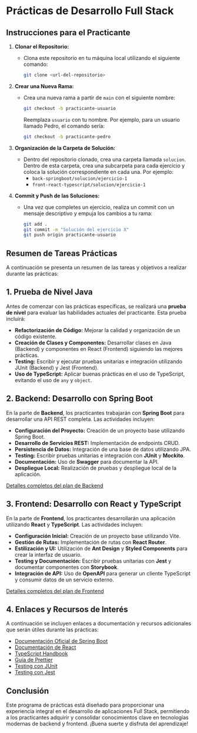 # Prácticas de Desarrollo Full Stack

## Instrucciones para el Practicante

1. **Clonar el Repositorio:**
   - Clona este repositorio en tu máquina local utilizando el siguiente comando:
     ```bash
     git clone <url-del-repositorio>
     ```

2. **Crear una Nueva Rama:**
   - Crea una nueva rama a partir de `main` con el siguiente nombre:
     ```bash
     git checkout -b practicante-usuario
     ```
     Reemplaza `usuario` con tu nombre. Por ejemplo, para un usuario llamado Pedro, el comando sería:
     ```bash
     git checkout -b practicante-pedro
     ```

3. **Organización de la Carpeta de Solución:**
   - Dentro del repositorio clonado, crea una carpeta llamada `solucion`. Dentro de esta carpeta, crea una subcarpeta para cada ejercicio y coloca la solución correspondiente en cada una. Por ejemplo:
     - `back-springboot/solucion/ejercicio-1`
     - `front-react-typescript/solucion/ejercicio-1`

4. **Commit y Push de las Soluciones:**
   - Una vez que completes un ejercicio, realiza un commit con un mensaje descriptivo y empuja los cambios a tu rama:
     ```bash
     git add .
     git commit -m "Solución del ejercicio X"
     git push origin practicante-usuario
     ```

## Resumen de Tareas Prácticas

A continuación se presenta un resumen de las tareas y objetivos a realizar durante las prácticas:

## 1. Prueba de Nivel Java

Antes de comenzar con las prácticas específicas, se realizará una **prueba de nivel** para evaluar las habilidades actuales del practicante. Esta prueba incluirá:

- **Refactorización de Código:** Mejorar la calidad y organización de un código existente.
- **Creación de Clases y Componentes:** Desarrollar clases en Java (Backend) y componentes en React (Frontend) siguiendo las mejores prácticas.
- **Testing:** Escribir y ejecutar pruebas unitarias e integración utilizando JUnit (Backend) y Jest (Frontend).
- **Uso de TypeScript:** Aplicar buenas prácticas en el uso de TypeScript, evitando el uso de `any` y `object`.

## 2. Backend: Desarrollo con Spring Boot

En la parte de **Backend**, los practicantes trabajarán con **Spring Boot** para desarrollar una API REST completa. Las actividades incluyen:

- **Configuración del Proyecto:** Creación de un proyecto base utilizando Spring Boot.
- **Desarrollo de Servicios REST:** Implementación de endpoints CRUD.
- **Persistencia de Datos:** Integración de una base de datos utilizando JPA.
- **Testing:** Escribir pruebas unitarias e integración con **JUnit** y **Mockito**.
- **Documentación:** Uso de **Swagger** para documentar la API.
- **Despliegue Local:** Realización de pruebas y despliegue local de la aplicación.

[Detalles completos del plan de Backend](./back-springboot/tareas-practicas.md)

## 3. Frontend: Desarrollo con React y TypeScript

En la parte de **Frontend**, los practicantes desarrollarán una aplicación utilizando **React** y **TypeScript**. Las actividades incluyen:

- **Configuración Inicial:** Creación de un proyecto base utilizando Vite.
- **Gestión de Rutas:** Implementación de rutas con **React Router**.
- **Estilización y UI:** Utilización de **Ant Design** y **Styled Components** para crear la interfaz de usuario.
- **Testing y Documentación:** Escribir pruebas unitarias con **Jest** y documentar componentes con **Storybook**.
- **Integración de API:** Uso de **OpenAPI** para generar un cliente TypeScript y consumir datos de un servicio externo.

[Detalles completos del plan de Frontend](./front-react-typescript/tareas-practicas.md)

## 4. Enlaces y Recursos de Interés

A continuación se incluyen enlaces a documentación y recursos adicionales que serán útiles durante las prácticas:

- [Documentación Oficial de Spring Boot](https://spring.io/projects/spring-boot)
- [Documentación de React](https://reactjs.org/docs/getting-started.html)
- [TypeScript Handbook](https://www.typescriptlang.org/docs/handbook/intro.html)
- [Guía de Prettier](https://prettier.io/docs/en/index.html)
- [Testing con JUnit](https://junit.org/junit5/docs/current/user-guide/)
- [Testing con Jest](https://jestjs.io/docs/getting-started)

## Conclusión

Este programa de prácticas está diseñado para proporcionar una experiencia integral en el desarrollo de aplicaciones Full Stack, permitiendo a los practicantes adquirir y consolidar conocimientos clave en tecnologías modernas de backend y frontend. ¡Buena suerte y disfruta del aprendizaje!


